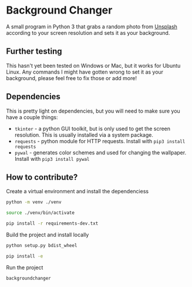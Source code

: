 # Background Changer
A small program in Python 3 that grabs a random photo from [Unsplash](https://unsplash.com) according to your screen resolution and sets it as your background.

## Further testing

This hasn't yet been tested on Windows or Mac, but it works for Ubuntu Linux. Any commands I might have gotten wrong to set it as your background, please feel free to fix those or add more!

## Dependencies
This is pretty light on dependencies, but you will need to make sure you have a couple things:

* `tkinter` - a python GUI toolkit, but is only used to get the screen resolution. This is usually installed via a system package.
* `requests` - python module for HTTP requests. Install with `pip3 install requests`
* `pywal` - generates color schemes and used for changing the wallpaper. Install with `pip3 install pywal`

## How to contribute?

Create a virtual environment and install the dependenciess
```sh
python -m venv ./venv

source ./venv/bin/activate

pip install -r requirements-dev.txt
```

Build the project and install locally
```sh
python setup.py bdist_wheel

pip install -e
```

Run the project
```sh
backgroundchanger
```